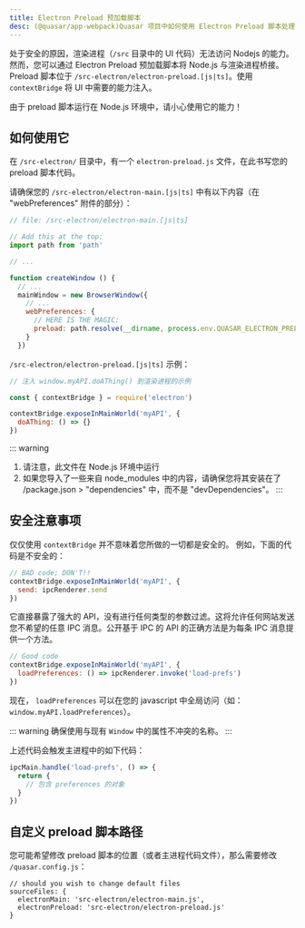 ```yaml
---
title: Electron Preload 预加载脚本
desc: (@quasar/app-webpack)Quasar 项目中如何使用 Electron Preload 脚本处理 Node 集成。
---
```


处于安全的原因，渲染进程（`/src` 目录中的 UI 代码）无法访问 Nodejs 的能力。然而，您可以通过 Electron Preload 预加载脚本将 Node.js 与渲染进程桥接。Preload 脚本位于 `/src-electron/electron-preload.[js|ts]`。使用 `contextBridge` 将 UI 中需要的能力注入。

由于 preload 脚本运行在 Node.js 环境中，请小心使用它的能力！

## 如何使用它
在 `/src-electron/` 目录中，有一个 `electron-preload.js` 文件，在此书写您的 preload 脚本代码。

请确保您的 `/src-electron/electron-main.[js|ts]` 中有以下内容（在 "webPreferences" 附件的部分）：

```js
// file: /src-electron/electron-main.[js|ts]

// Add this at the top:
import path from 'path'

// ...

function createWindow () {
  // ...
  mainWindow = new BrowserWindow({
    // ...
    webPreferences: {
      // HERE IS THE MAGIC:
      preload: path.resolve(__dirname, process.env.QUASAR_ELECTRON_PRELOAD)
    }
  })
```

`/src-electron/electron-preload.[js|ts]` 示例：

```js
// 注入 window.myAPI.doAThing() 到渲染进程的示例

const { contextBridge } = require('electron')

contextBridge.exposeInMainWorld('myAPI', {
  doAThing: () => {}
})
```

::: warning

1. 请注意，此文件在 Node.js 环境中运行
2. 如果您导入了一些来自 node_modules 中的内容，请确保您将其安装在了 /package.json > "dependencies" 中，而不是 "devDependencies"。
:::

## 安全注意事项
仅仅使用 `contextBridge` 并不意味着您所做的一切都是安全的。
例如，下面的代码是不安全的：


```js
// BAD code; DON'T!!
contextBridge.exposeInMainWorld('myAPI', {
  send: ipcRenderer.send
})
```

它直接暴露了强大的 API，没有进行任何类型的参数过滤。这将允许任何网站发送您不希望的任意 IPC 消息。公开基于 IPC 的 API 的正确方法是为每条 IPC 消息提供一个方法。

```js
// Good code
contextBridge.exposeInMainWorld('myAPI', {
  loadPreferences: () => ipcRenderer.invoke('load-prefs')
})
```

现在， `loadPreferences` 可以在您的 javascript 中全局访问（如：`window.myAPI.loadPreferences`）。

::: warning
确保使用与现有 `Window` 中的属性不冲突的名称。
:::

上述代码会触发主进程中的如下代码：

```js
ipcMain.handle('load-prefs', () => {
  return {
    // 包含 preferences 的对象
  }
})
```

## 自定义 preload 脚本路径

您可能希望修改 preload 脚本的位置（或者主进程代码文件），那么需要修改 `/quasar.config.js`：

```
// should you wish to change default files
sourceFiles: {
  electronMain: 'src-electron/electron-main.js',
  electronPreload: 'src-electron/electron-preload.js'
}
```
